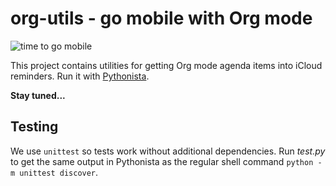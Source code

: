 # org-utils - go mobile with Org mode

![time to go mobile](http://i.giphy.com/10yeg1mIqKZ1Kw.gif)

This project contains utilities for getting Org mode agenda items into iCloud
reminders. Run it with [Pythonista](http://omz-software.com/pythonista/).

**Stay tuned...**


## Testing
We use `unittest` so tests work without additional dependencies.
Run *test.py* to get the same output in Pythonista as the regular shell command
`python -m unittest discover`.

